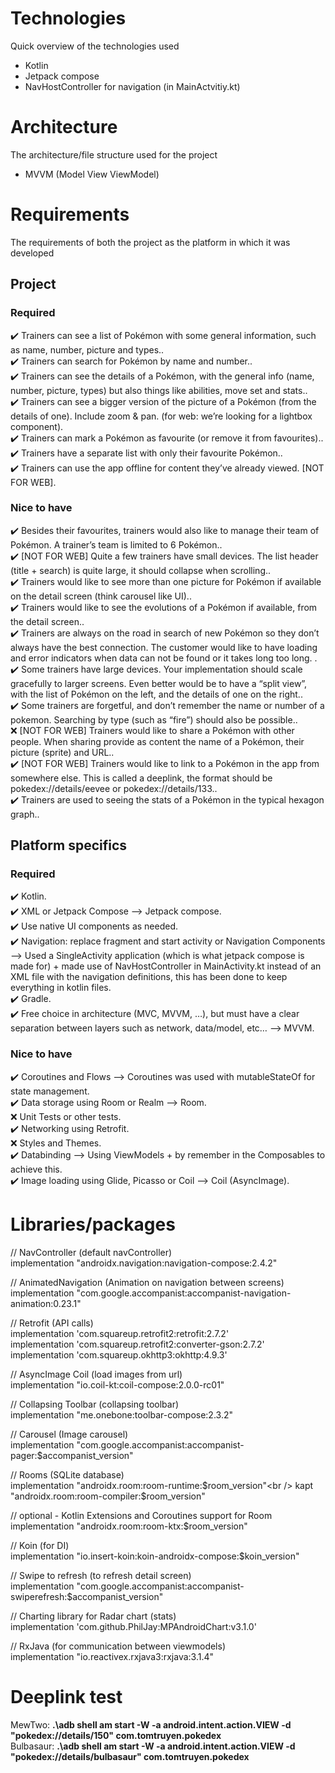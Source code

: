 # Technologies

Quick overview of the technologies used

- Kotlin
- Jetpack compose
- NavHostController for navigation (in MainActvitiy.kt)

# Architecture

The architecture/file structure used for the project

- MVVM (Model View ViewModel)

# Requirements

The requirements of both the project as the platform in which it was developed

## Project

### Required

✔️ Trainers can see a list of Pokémon with some general information, such as name, number, picture and types..<br /> ✔️ Trainers can search for Pokémon by name and number..<br /> ✔️ Trainers can see the details of a Pokémon, with the general info (name, number, picture, types) but also things like abilities, move set and stats..<br /> ✔️ Trainers can see a bigger version of the picture of a Pokémon (from the details of one). Include zoom & pan. (for web: we’re looking for a lightbox component).<br /> ✔️ Trainers can mark a Pokémon as favourite (or remove it from favourites)..<br /> ✔️ Trainers have a separate list with only their favourite Pokémon..<br /> ✔️ Trainers can use the app offline for content they’ve already viewed. [NOT FOR WEB].<br />

### Nice to have

✔️ Besides their favourites, trainers would also like to manage their team of Pokémon. A trainer’s team is limited to 6 Pokémon..<br /> ✔️ [NOT FOR WEB] Quite a few trainers have small devices. The list header (title + search) is quite large, it should collapse when scrolling..<br /> ✔️ Trainers would like to see more than one picture for Pokémon if available on the detail screen (think carousel like UI)..<br /> ✔️ Trainers would like to see the evolutions of a Pokémon if available, from the detail screen..<br /> ✔️ Trainers are always on the road in search of new Pokémon so they don’t always have the best connection. The customer would like to have loading and error indicators when data can not be found or it takes long too long. .<br /> ✔️ Some trainers have large devices. Your implementation should scale gracefully to larger screens. Even better would be to have a “split view”, with the list of Pokémon on the left, and the details of one on the right..<br /> ✔️ Some trainers are forgetful, and don’t remember the name or number of a pokemon. Searching by type (such as “fire”) should also be possible..<br /> ❌ [NOT FOR WEB] Trainers would like to share a Pokémon with other people. When sharing provide as content the name of a Pokémon, their picture (sprite) and URL..<br /> ✔️ [NOT FOR WEB] Trainers would like to link to a Pokémon in the app from somewhere else. This is called a deeplink, the format should be pokedex://details/eevee or pokedex://details/133..<br /> ✔️ Trainers are used to seeing the stats of a Pokémon in the typical hexagon graph..<br />

## Platform specifics

### Required

✔️ Kotlin.<br /> ✔️ XML or Jetpack Compose --> Jetpack compose.<br /> ✔️ Use native UI components as needed.<br /> ✔️ Navigation: replace fragment and start activity or Navigation Components --> Used a SingleActivity application (which is what jetpack compose is made for) + made use of NavHostController in MainActivity.kt instead of an XML file with the navigation definitions, this has been done to keep everything in kotlin files.<br /> ✔️ Gradle.<br /> ✔️ Free choice in architecture (MVC, MVVM, …), but must have a clear separation between layers such as network, data/model, etc… --> MVVM.<br />

### Nice to have

✔️ Coroutines and Flows --> Coroutines was used with mutableStateOf for state management.<br /> ✔️ Data storage using Room or Realm --> Room.<br /> ❌ Unit Tests or other tests.<br /> ✔️ Networking using Retrofit.<br /> ❌ Styles and Themes.<br /> ✔️ Databinding --> Using ViewModels + by remember in the Composables to achieve this.<br /> ✔️ Image loading using Glide, Picasso or Coil --> Coil (AsyncImage).<br />

# Libraries/packages

// NavController (default navController)<br /> implementation "androidx.navigation:navigation-compose:2.4.2"<br />

// AnimatedNavigation (Animation on navigation between screens)<br /> implementation "com.google.accompanist:accompanist-navigation-animation:0.23.1"<br />

// Retrofit (API calls)<br /> implementation 'com.squareup.retrofit2:retrofit:2.7.2'<br /> implementation 'com.squareup.retrofit2:converter-gson:2.7.2'<br /> implementation 'com.squareup.okhttp3:okhttp:4.9.3'<br />

// AsyncImage Coil (load images from url)<br /> implementation "io.coil-kt:coil-compose:2.0.0-rc01"<br />

// Collapsing Toolbar (collapsing toolbar)<br /> implementation "me.onebone:toolbar-compose:2.3.2"<br />

// Carousel (Image carousel)<br /> implementation "com.google.accompanist:accompanist-pager:$accompanist_version"<br />

// Rooms (SQLite database)<br /> implementation "androidx.room:room-runtime:$room_version"<br />
kapt "androidx.room:room-compiler:$room_version"<br />

// optional - Kotlin Extensions and Coroutines support for Room<br /> implementation "androidx.room:room-ktx:$room_version"<br />

// Koin (for DI)<br /> implementation "io.insert-koin:koin-androidx-compose:$koin_version"<br />

// Swipe to refresh (to refresh detail screen)<br /> implementation "com.google.accompanist:accompanist-swiperefresh:$accompanist_version"<br />

// Charting library for Radar chart (stats)<br /> implementation 'com.github.PhilJay:MPAndroidChart:v3.1.0'<br />

// RxJava (for communication between viewmodels)<br /> implementation "io.reactivex.rxjava3:rxjava:3.1.4"<br />

# Deeplink test<br />

MewTwo: **.\adb shell am start -W -a android.intent.action.VIEW -d "pokedex://details/150" com.tomtruyen.pokedex** <br /> Bulbasaur: **.\adb shell am start -W -a android.intent.action.VIEW -d "pokedex://details/bulbasaur" com.tomtruyen.pokedex**<br />
